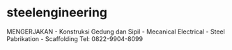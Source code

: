 # steelengineering
MENGERJAKAN  - Konstruksi Gedung dan Sipil  - Mecanical Electrical  - Steel Pabrikation   - Scaffolding  Tel: 0822-9904-8099
